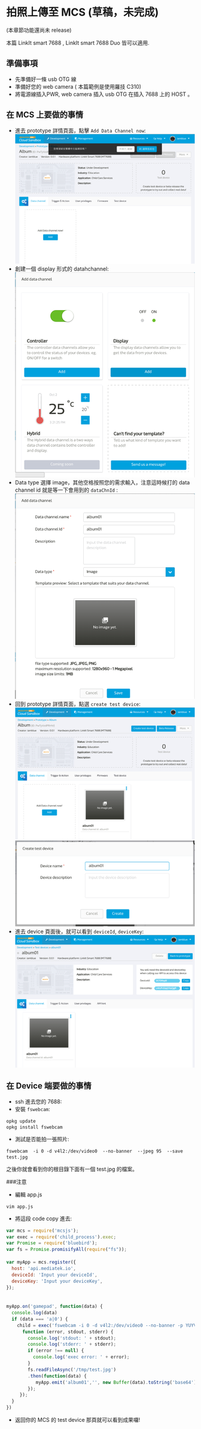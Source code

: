 # 拍照上傳至 MCS (草稿，未完成)

(本章節功能還尚未 release)

本篇 LinkIt smart 7688 , LinkIt smart 7688 Duo 皆可以適用.

## 準備事項

* 先準備好一條 usb OTG 線
* 準備好您的 web camera ( 本篇範例是使用羅技 C310)
* 將電源線插入PWR, web camera 插入 usb OTG 在插入 7688 上的 HOST 。

## 在 MCS 上要做的事情

* 進去 prototype 詳情頁面，點擊 `Add Data Channel now`:
![](imagedisplay01.png)
* 創建一個 display 形式的 datahchannel:
![](imagedisplay02.png)
* Data type 選擇 image，其他空格按照您的需求輸入，注意這時候打的 data channel id 就是等一下會用到的 `dataChnId` :
![](imagedisplay03.png)
* 回到 prototype 詳情頁面，點選 `create test device`:
![](imagedisplay04.png)
![](imagedisplay05.png)
* 進去 device 頁面後，就可以看到 `deviceId`, `deviceKey`:
![](imagedisplay06.png)


## 在 Device 端要做的事情

* ssh 進去您的 7688:
* 安裝 `fswebcam`:

```
opkg update
opkg install fswebcam
```
* 測試是否能拍一張照片:

```
fswebcam  -i 0 -d v4l2:/dev/video0  --no-banner  --jpeg 95  --save test.jpg
```
之後你就會看到你的根目錄下面有一個 test.jpg 的檔案。

###注意


* 編輯 app.js

```
vim app.js
```

* 將這段 code copy 進去:

``` js
var mcs = require('mcsjs');
var exec = require('child_process').exec;
var Promise = require('bluebird');
var fs = Promise.promisifyAll(require("fs"));

var myApp = mcs.register({
  host: 'api.mediatek.io',
  deviceId: 'Input your deviceId',
  deviceKey: 'Input your deviceKey',
});


myApp.on('gamepad', function(data) {
  console.log(data)
  if (data === 'a|0') {
    child = exec('fswebcam -i 0 -d v4l2:/dev/video0 --no-banner -p YUYV --jpeg 95 --save /tmp/test.jpg',
      function (error, stdout, stderr) {
        console.log('stdout: ' + stdout);
        console.log('stderr: ' + stderr);
        if (error !== null) {
          console.log('exec error: ' + error);
        }
        fs.readFileAsync('/tmp/test.jpg')
        .then(function(data) {
           myApp.emit('album01','', new Buffer(data).toString('base64'));
        });
     });
  }
})
```

* 返回你的 MCS 的 test device 那頁就可以看到成果囉!